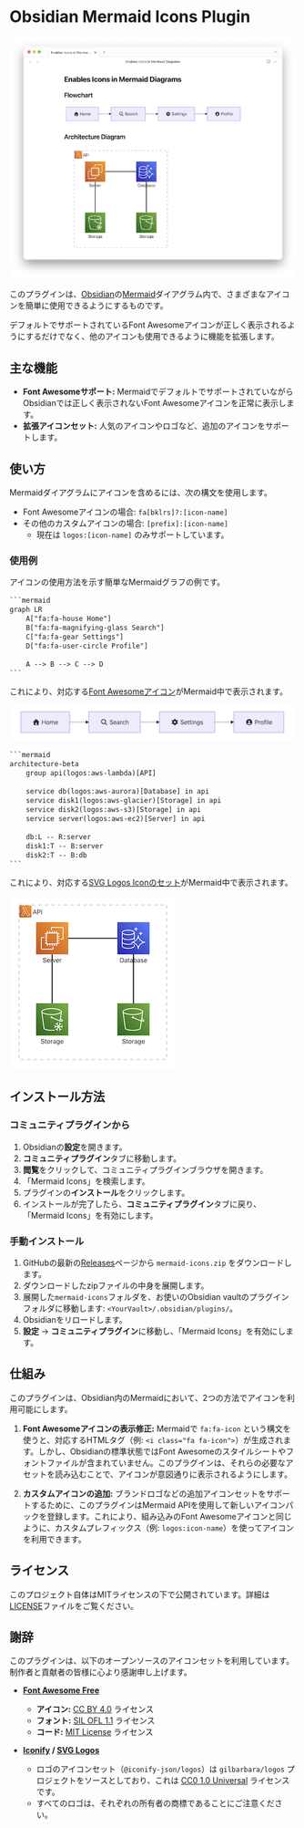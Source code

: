 # Obsidian Mermaid Icons Plugin

![使用例](./images/example_diagrams.png)

このプラグインは、[Obsidian](https://obsidian.md)の[Mermaid](https://mermaid-js.github.io/mermaid/#/)ダイアグラム内で、さまざまなアイコンを簡単に使用できるようにするものです。

デフォルトでサポートされているFont Awesomeアイコンが正しく表示されるようにするだけでなく、他のアイコンも使用できるように機能を拡張します。

## 主な機能

-   **Font Awesomeサポート:** MermaidでデフォルトでサポートされていながらObsidianでは正しく表示されないFont Awesomeアイコンを正常に表示します。
-   **拡張アイコンセット:** 人気のアイコンやロゴなど、追加のアイコンをサポートします。

## 使い方

Mermaidダイアグラムにアイコンを含めるには、次の構文を使用します。

-   Font Awesomeアイコンの場合: `fa[bklrs]?:[icon-name]`
-   その他のカスタムアイコンの場合: `[prefix]:[icon-name]`
    -   現在は `logos:[icon-name]` のみサポートしています。

### 使用例

アイコンの使用方法を示す簡単なMermaidグラフの例です。

````
```mermaid
graph LR
    A["fa:fa-house Home"]
    B["fa:fa-magnifying-glass Search"]
    C["fa:fa-gear Settings"]
    D["fa:fa-user-circle Profile"]

    A --> B --> C --> D
```
````

これにより、対応する[Font Awesomeアイコン](https://fontawesome.com/icons)がMermaid中で表示されます。

![フローチャート図の例](./images/example_diagrams_flowchart.png)

````
```mermaid
architecture-beta
    group api(logos:aws-lambda)[API]

    service db(logos:aws-aurora)[Database] in api
    service disk1(logos:aws-glacier)[Storage] in api
    service disk2(logos:aws-s3)[Storage] in api
    service server(logos:aws-ec2)[Server] in api

    db:L -- R:server
    disk1:T -- B:server
    disk2:T -- B:db
```
````

これにより、対応する[SVG Logos Iconのセット](https://icon-sets.iconify.design/logos/)がMermaid中で表示されます。

![アーキテクチャ図の例](./images/example_diagrams_architecture.png)

## インストール方法

### コミュニティプラグインから

1.  Obsidianの**設定**を開きます。
2.  **コミュニティプラグイン**タブに移動します。
3.  **閲覧**をクリックして、コミュニティプラグインブラウザを開きます。
4.  「Mermaid Icons」を検索します。
5.  プラグインの**インストール**をクリックします。
6.  インストールが完了したら、**コミュニティプラグイン**タブに戻り、「Mermaid Icons」を有効にします。

### 手動インストール

1.  GitHubの最新の[Releases](https://github.com/toshs/obsidian-mermaid-icons/releases)ページから `mermaid-icons.zip` をダウンロードします。
2.  ダウンロードしたzipファイルの中身を展開します。
3.  展開した`mermaid-icons`フォルダを、お使いのObsidian vaultのプラグインフォルダに移動します: `<YourVault>/.obsidian/plugins/`。
4.  Obsidianをリロードします。
5.  **設定** -> **コミュニティプラグイン**に移動し、「Mermaid Icons」を有効にします。

## 仕組み

このプラグインは、Obsidian内のMermaidにおいて、2つの方法でアイコンを利用可能にします。

1.  **Font Awesomeアイコンの表示修正:** Mermaidで `fa:fa-icon` という構文を使うと、対応するHTMLタグ（例: `<i class="fa fa-icon">`）が生成されます。しかし、Obsidianの標準状態ではFont Awesomeのスタイルシートやフォントファイルが含まれていません。このプラグインは、それらの必要なアセットを読み込むことで、アイコンが意図通りに表示されるようにします。

2.  **カスタムアイコンの追加:** ブランドロゴなどの追加アイコンセットをサポートするために、このプラグインはMermaid APIを使用して新しいアイコンパックを登録します。これにより、組み込みのFont Awesomeアイコンと同じように、カスタムプレフィックス（例: `logos:icon-name`）を使ってアイコンを利用できます。

## ライセンス

このプロジェクト自体はMITライセンスの下で公開されています。詳細は[LICENSE](LICENSE)ファイルをご覧ください。

## 謝辞

このプラグインは、以下のオープンソースのアイコンセットを利用しています。制作者と貢献者の皆様に心より感謝申し上げます。

-   **[Font Awesome Free](https://fontawesome.com/)**
    -   **アイコン:** [CC BY 4.0](https://creativecommons.org/licenses/by/4.0/) ライセンス
    -   **フォント:** [SIL OFL 1.1](https://scripts.sil.org/OFL) ライセンス
    -   **コード:** [MIT License](https://opensource.org/licenses/MIT) ライセンス

-   **[Iconify](https://iconify.design/) / [SVG Logos](https://github.com/gilbarbara/logos)**
    -   ロゴのアイコンセット（`@iconify-json/logos`）は `gilbarbara/logos` プロジェクトをソースとしており、これは [CC0 1.0 Universal](https://creativecommons.org/publicdomain/zero/1.0/) ライセンスです。
    -   すべてのロゴは、それぞれの所有者の商標であることにご注意ください。
